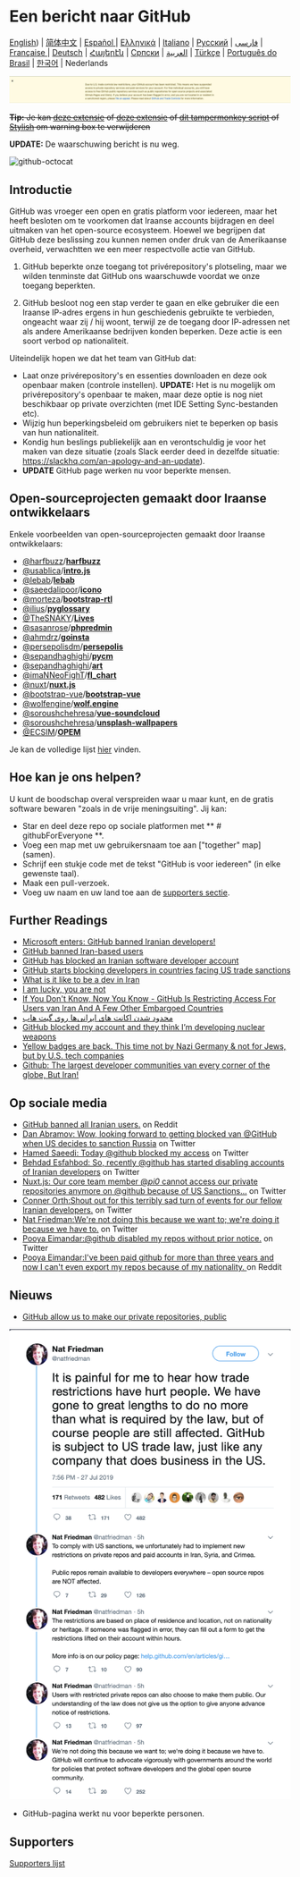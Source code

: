 # Een bericht naar GitHub

[English](./README.md)) | [简体中文](./README-CN.md) | [Español ](./README-ES.md) | [Ελληνικά](./README-GR.md) | [Italiano](./README-IT.md) | [Русский](./README-RU.md) | [فارسی](./README-PER.md) | [Française ](./README-FR.md) | [Deutsch](./README-DE.md) | [Հայերէն](./README-HY.md) | [Српски](./README-SR.md) | [العربية](./README-AR.md) | [Türkçe](./README-TR.md) | [Português do Brasil](./README-PT-BR.md) | [한국어](./README-KO.md) | Nederlands

![alt text](./message.png)

~~**Tip:** Je kan [deze extensie](https://github.com/JafarAkhondali/remove-github-restrictions-message) of [deze extensie](https://github.com/MohamadKh75/ShutHub) of [dit tampermonkey script](https://gist.github.com/HirbodBehnam/2e079e187be0b1b6a6bcb734ed88474e) of [Stylish](https://userstyles.org/styles/173827/hide-github-warning) om warning box te verwijderen~~

**UPDATE:** De waarschuwing bericht is nu weg.

![github-octocat](https://user-images.githubusercontent.com/16706911/61997137-7aa7df00-b0b2-11e9-97f1-f452855fe21c.png)

## Introductie

GitHub was vroeger een open en gratis platform voor iedereen, maar het heeft besloten om te voorkomen dat Iraanse accounts bijdragen en deel uitmaken van het open-source ecosysteem. Hoewel we begrijpen dat GitHub deze beslissing zou kunnen nemen onder druk van de Amerikaanse overheid, verwachtten we een meer respectvolle actie van GitHub.

1. GitHub beperkte onze toegang tot privérepository's plotseling, maar we wilden tenminste dat GitHub ons waarschuwde voordat we onze toegang beperkten.

2. GitHub besloot nog een stap verder te gaan en elke gebruiker die een Iraanse IP-adres ergens in hun geschiedenis gebruikte te verbieden, ongeacht waar zij / hij woont, terwijl ze de toegang door IP-adressen net als andere Amerikaanse bedrijven konden beperken. Deze actie is een soort verbod op nationaliteit.

Uiteindelijk hopen we dat het team van GitHub dat:

- Laat onze privérepository's en essenties downloaden en deze ook openbaar maken (controle instellen).
  **UPDATE:** Het is nu mogelijk om privérepository's openbaar te maken, maar deze optie is nog niet beschikbaar op private overzichten (met IDE Setting Sync-bestanden etc).
- Wijzig hun beperkingsbeleid om gebruikers niet te beperken op basis van hun nationaliteit.
- Kondig hun beslings publiekelijk aan en verontschuldig je voor het maken van deze situatie (zoals Slack eerder deed in dezelfde situatie: https://slackhq.com/an-apology-and-an-update).
- **UPDATE** GitHub page werken nu voor beperkte mensen.

## Open-sourceprojecten gemaakt door Iraanse ontwikkelaars

Enkele voorbeelden van open-sourceprojecten gemaakt door Iraanse ontwikkelaars:

- [@harfbuzz](https://github.com/harfbuzz)/[**harfbuzz**](https://github.com/harfbuzz/harfbuzz)
- [@usablica](https://github.com/usablica)/[**intro.js**](https://github.com/usablica/intro.js)
- [@lebab](https://github.com/lebab)/[**lebab**](https://github.com/lebab/lebab)
- [@saeedalipoor](https://github.com/saeedalipoor)/[**icono**](https://github.com/saeedalipoor/icono)
- [@morteza](https://github.com/morteza)/[**bootstrap-rtl**](https://github.com/morteza/bootstrap-rtl)
- [@ilius](https://github.com/ilius)/[**pyglossary**](https://github.com/ilius/pyglossary)
- [@TheSNAKY](https://github.com/TheSNAKY)/[**Lives**](https://github.com/TheSNAKY/Lives)
- [@sasanrose](https://github.com/sasanrose)/[**phpredmin**](https://github.com/sasanrose/phpredmin)
- [@ahmdrz](https://github.com/ahmdrz)/[**goinsta**](https://github.com/ahmdrz/goinsta)
- [@persepolisdm](https://github.com/persepolisdm)/[**persepolis**](https://github.com/persepolisdm/persepolis)
- [@sepandhaghighi](https://github.com/sepandhaghighi)/[**pycm**](https://github.com/sepandhaghighi/pycm)
- [@sepandhaghighi](https://github.com/sepandhaghighi)/[**art**](https://github.com/sepandhaghighi/art)
- [@imaNNeoFighT](https://github.com/imaNNeoFighT)/[**fl_chart**](https://github.com/imaNNeoFighT/fl_chart)
- [@nuxt](https://github.com/nuxt)/[**nuxt.js**](https://github.com/nuxt/nuxt.js)
- [@bootstrap-vue](https://github.com/bootstrap-vue)/[**bootstrap-vue**](https://github.com/bootstrap-vue/bootstrap-vue)
- [@wolfengine](https://github.com/wolfengine)/[**wolf.engine**](https://github.com/wolfengine/wolf.engine)
- [@soroushchehresa](https://github.com/soroushchehresa)/[**vue-soundcloud**](https://github.com/soroushchehresa/vue-soundcloud)
- [@soroushchehresa](https://github.com/soroushchehresa)/[**unsplash-wallpapers**](https://github.com/soroushchehresa/unsplash-wallpapers)
- [@ECSIM](https://github.com/ECSIM)/[**OPEM**](https://github.com/ECSIM/opem)

Je kan de volledige lijst [hier](https://github.com/mohebifar/made-in-iran) vinden.

## Hoe kan je ons helpen?

U kunt de boodschap overal verspreiden waar u maar kunt, en de gratis software bewaren "zoals in de vrije meningsuiting".
Jij kan:

- Star en deel deze repo op sociale platformen met ** # githubForEveryone **.
- Voeg een map met uw gebruikersnaam toe aan ["together" map] (samen).
- Schrijf een stukje code met de tekst "GitHub is voor iedereen" (in elke gewenste taal).
- Maak een pull-verzoek.
- Voeg uw naam en uw land toe aan de [supporters sectie](#supporters).

## Further Readings

- [Microsoft enters: GitHub banned Iranian developers!](https://medium.com/@d.aliyamini/microsoft-enters-github-banned-iranian-developers-843f7c60a146)
- [GitHub banned Iran-based users](https://financialtribune.com/articles/sci-tech/99111/github-bans-iran-based-users)
- [GitHub has blocked an Iranian software developer account](https://hub.packtpub.com/github-has-blocked-an-iranian-software-developers-account)
- [GitHub starts blocking developers in countries facing US trade sanctions](https://www.zdnet.com/article/github-starts-blocking-developers-in-countries-facing-us-trade-sanctions)
- [What is it like to be a dev in Iran](https://shahinsorkh.ir/2019/07/20/how-is-it-like-to-be-a-dev-in-iran)
- [I am lucky, you are not](https://dev.to/jeromegamez/i-am-lucky-you-are-not-2eco)
- [If You Don't Know, Now You Know - GitHub Is Restricting Access For Users van Iran And A Few Other Embargoed Countries](https://dev.to/mjraadi/if-you-don-t-know-now-you-know-github-is-restricting-access-for-users-van-iran-and-a-few-other-embargoed-countries-5ga9)
- [محدود شدن اکانت های ایرانی‌ها روی گیت هاب](https://jadi.net/2019/07/github-sanctions)
- [GitHub blocked my account and they think I’m developing nuclear weapons](https://medium.com/@hamed/github-blocked-my-account-and-they-think-im-developing-nuclear-weapons-e7e1fe62cb74)
- [Yellow badges are back. This time not by Nazi Germany & not for Jews, but by U.S. tech companies](https://medium.com/@hamed/yellow-badges-are-back-this-time-not-by-nazi-germany-not-for-jews-but-by-u-s-tech-companies-48e92d690176)
- [Github: The largest developer communities van every corner of the globe, But Iran!](https://medium.com/@khalesic/github-the-largest-developer-communities-van-every-corner-of-the-globe-but-iran-804c05a991df)
## Op sociale media

- [GitHub banned all Iranian users.](https://www.reddit.com/r/programming/comments/ciey8g/github_banned_all_iranian_users_our_accounts_are/) on Reddit
- [Dan Abramov: Wow, looking forward to getting blocked van @GitHub when US decides to sanction Russia](https://twitter.com/dan_abramov/status/1154869188672086019?s=19) on Twitter
- [Hamed Saeedi: Today @github blocked my access](https://twitter.com/Hamed/status/1154268514074660864?s=19) on Twitter
- [Behdad Esfahbod: So, recently @github has started disabling accounts of Iranian developers](https://twitter.com/behdadesfahbod/status/1154755351092158465?s=19) on Twitter
- [Nuxt.js: Our core team member @_pi0_ cannot access our private repositories anymore on @github because of US Sanctions...](https://t.co/4FiLexH9Mf) on Twitter
- [Conner Orth:Shout out for this terribly sad turn of events for our fellow Iranian developers.](https://twitter.com/conner_orth/status/1154723522729709568) on Twitter
- [Nat Friedman:We're not doing this because we want to; we're doing it because we have to.](https://twitter.com/natfriedman/status/1155311121038864384) on Twitter
- [Pooya Eimandar:@github disabled my repos without prior notice.](https://twitter.com/_poei/status/1154994262884454400) on Twitter
- [Pooya Eimandar:I've been paid github for more than three years and now I can't even export my repos because of my nationality. ](https://www.reddit.com/r/github/comments/cirde7/ive_been_paid_github_for_more_than_three_years/?st=jympkq19&sh=df5e5410) on Reddit

## Nieuws

- [GitHub allow us to make our private repositories, public](https://github.com/1995parham/github-do-not-ban-us/issues/666)

![nat-friedman](nat-friedman.png)

- GitHub-pagina werkt nu voor beperkte personen.

## Supporters
[Supporters lijst](/README.md#Supporters)
